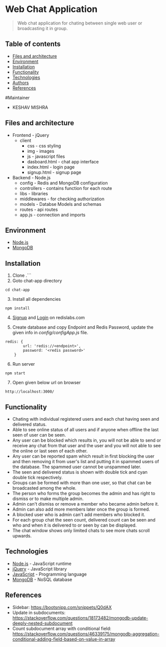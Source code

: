 # Web Chat Application
> Web chat application for chating between single web user or broadcasting it in group.
## Table of contents
* [Files and architecture](#files-and-architecture)
* [Environment](#environment)
* [Installation](#enstallation)
* [Functionality](#functionality)
* [Technologies](#technologies)
* [Authors](#authors)
* [References](#references)

#Maintainer 
* KESHAV MISHRA
## Files and architecture

* Frontend - jQuery
    *  client
        * css - css styling
        * img - images
        * js - javascript files
        * dasboard.html - chat app interface
        * index.html - login page
        * signup.html - signup page
* Backend - Node.js
    * config - Redis and MongoDB configuration
    * controllers - contains function for each route
    * libs - libraries
    * middlewares - for checking authorization
    * models - Databse Models and schemas
    * routes - api routes
    * app.js - connection and imports

## Environment

* [Node.js](https://nodejs.org/dist/v12.18.0/node-v12.18.0-x64.msi)
* [MongoDB](https://fastdl.mongodb.org/win32/mongodb-win32-x86_64-2012plus-4.2.7-signed.msi)

## Installation

1. Clone .```
2. Goto chat-app directory
```
cd chat-app
```
3. Install all dependencies
```
npm install
```
4. [Signup](https://redislabs.com/try-free/) and [Login](https://app.redislabs.com/#/login) on redislabs.com

5. Create database and copy Endpoint and Redis Password, update the given info in *config/configApp.js* file.
```
redis: {
        url: 'redis://<endpoint>',
        password: '<redis password>'
    }
```
6. Run server
```
npm start
```
7. Open given below url on browser
```
http://localhost:3000/
```

## Functionality

* Chating with individual registered users and each chat having seen and delivered status. 
* Able to see online status of all users and if anyone when offline the last seen of user can be seen.
* Any user can be blocked which results in, you will not be able to send or receive any chat from that user and the user and you will not able to see the online or last seen of each other.
* Any user can be reported spam which result in first blocking the user and then removing it from user's list and putting it in spammed users of the database. The spammed user cannot be unspammed later.
* The seen and delivered status is shown with double tick and cyan double tick respectively.
* Groups can be formed with more than one user, so that chat can be broadcasted among the whole. 
* The person who forms the group becomes the admin and has right to dismiss or to make multiple admin. 
* Admin can't dismiss or remove a member who became admin before it.
* Admin can also add more members later once the group is formed.
* A blocked user who is admin can't add members who blocked it.
* For each group chat the seen count, delivered count can be seen and who and when it is delivered to or seen by can be displayed. 
* The chat window shows only limited chats to see more chats scroll upwards.

## Technologies

* [Node.js](https://nodejs.org/en/) - JavaScript runtime
* [jQuery](https://jquery.com/) - JavaScript library
* [JavaScript](https://www.javascript.com/) - Programming language
* [MongoDB](https://www.mongodb.com/) - NoSQL database

## References

* Sidebar: https://bootsnipp.com/snippets/Q0dAX
* Update in subdocuments: https://stackoverflow.com/questions/18173482/mongodb-update-deeply-nested-subdocument
* Count subdocument array with conditional field: https://stackoverflow.com/questions/46339175/mongodb-aggregation-conditional-adding-field-based-on-value-in-array
